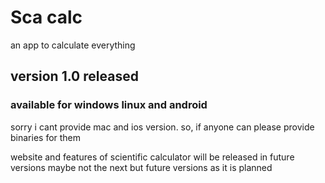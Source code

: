 # Sca calc
an app to calculate everything


## version 1.0 released


### available for windows linux and android
sorry i cant provide mac and ios version.
so, if anyone can please provide binaries for them

website and features of scientific calculator will be released in future versions
maybe not the next but future versions as it is planned

[1]: sca255.github.io/sca_calc
